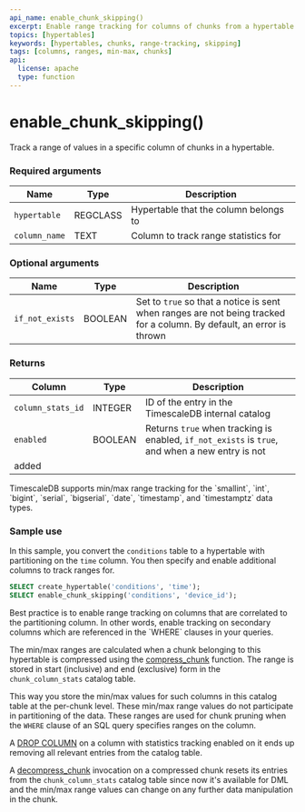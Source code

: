 ```yaml
---
api_name: enable_chunk_skipping()
excerpt: Enable range tracking for columns of chunks from a hypertable  
topics: [hypertables]
keywords: [hypertables, chunks, range-tracking, skipping]
tags: [columns, ranges, min-max, chunks]
api:
  license: apache
  type: function
---
```


# enable_chunk_skipping()

Track a range of values in a specific column of chunks in a hypertable.

### Required arguments

|Name|Type|Description|
|-|-|-|
|`hypertable`|REGCLASS|Hypertable that the column belongs to|
|`column_name`|TEXT|Column to track range statistics for|

### Optional arguments

|Name|Type|Description|
|-|-|-|
|`if_not_exists`|BOOLEAN|Set to `true` so that a notice is sent when ranges are not being tracked for a column. By default, an error is thrown|

### Returns

|Column|Type|Description|
|-|-|-|
|`column_stats_id`|INTEGER|ID of the entry in the TimescaleDB internal catalog|
|`enabled`|BOOLEAN|Returns `true` when tracking is enabled, `if_not_exists` is `true`, and when a new entry is not
added|

<Highlight type="note">
 TimescaleDB supports min/max range tracking for the `smallint`, `int`,
 `bigint`, `serial`, `bigserial`, `date`, `timestamp`, and `timestamptz` data types.

</Highlight>

### Sample use

In this sample, you convert the `conditions` table to a hypertable with
partitioning on the `time` column. You then specify and enable additional columns to track ranges for.

```sql
SELECT create_hypertable('conditions', 'time');
SELECT enable_chunk_skipping('conditions', 'device_id');
```

<Highlight type="note">
 Best practice is to enable range tracking on columns that are correlated to the
 partitioning column. In other words, enable tracking on secondary columns which are
 referenced in the `WHERE` clauses in your queries.

 The min/max ranges are calculated when a chunk belonging to
 this hypertable is compressed using the [compress_chunk][compress_chunk] function.
 The range is stored in start (inclusive) and end (exclusive) form in the
 `chunk_column_stats` catalog table.

 This way you store the min/max values for such columns in this catalog
 table at the per-chunk level. These min/max range values do
 not participate in partitioning of the data. These ranges are
 used for chunk pruning when the `WHERE` clause of an SQL query specifies
 ranges on the column.

 A [DROP COLUMN](https://www.postgresql.org/docs/current/sql-altertable.html#SQL-ALTERTABLE-DESC-DROP-COLUMN)
 on a column with statistics tracking enabled on it ends up removing all relevant entries
 from the catalog table.

 A [decompress_chunk][decompress_chunk] invocation on a compressed chunk resets its entries
 from the `chunk_column_stats` catalog table since now it's available for DML and the
 min/max range values can change on any further data manipulation in the chunk.

</Highlight>

[compress_chunk]: /api/:currentVersion:/compression/compress_chunk/
[decompress_chunk]: /api/:currentVersion:/compression/decompress_chunk/
